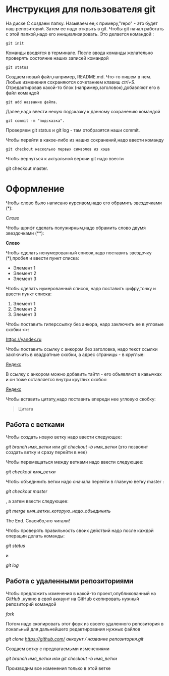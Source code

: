 # Инструкция для пользователя git

На диске С создаем папку. Называем ее,к примеру,"repo" - это будет наш репозиторий. Затем ее надо открыть в git. Чтобы git начал работать с этой папкой,надо его инициализировать. Это делается командой :

    git init

Команды вводятся в терминале. После ввода команды желательно проверять состояние наших записей командой 

    git status 

Создаем новый файл,например, README.md. Что-то пишем в нем. Любые изменения сохраняются сочетанием клавиш *ctrl+S*. Отредактировав какой-то блок (например,заголовок),добавляют его в файл командой 

    git add название файла.

 Далее,надо ввести некую подсказку к данному сохранению командой 
 
    git commit -m "подсказка". 
 
 Проверяем git status и git log - там отобразятся наши commit. 

Чтобы перейти в какое-либо из наших сохранений,надо ввести команду 

    git checkout несколько первых символов из хэша

Чтобы вернуться к актуальной версии git надо ввести

git checkout master.

# Оформление

Чтобы слово было написано курсивом,надо его обрамить звездочками (*):

*Слово*

Чтобы шрифт сделать полужирным,надо обрамить слово двумя звездочками (**):

**Слово**

Чтобы сделать ненумерованный список,надо поставить звездочку (*),пробел и ввести пункт списка:

* Элемент 1
* Элемент 2
* Элемент 3

Чтобы сделать нумерованный список, надо поставить цифру,точку и ввести пункт списка:

 1. Элемент 1
 2. Элемент 2
 3. Элемент 3

 Чтобы поставить гиперссылку без анкора, надо заключить ее в угловые скобки <>:

 <https://yandex.ru>

 Чтобы поставить ссылку с анкором без заголовка, надо текст ссылки заключить в квадратные скобки, а адрес страницы - в круглые:

 [Яндекс](https://yandex.ru)

 В ссылку с анкором можно добавить тайтл - его объявляют в кавычках и он тоже оставляется внутри круглых скобок:

 [Яндекс](https://yandex.ru "Офигенный поисковик" )

 Чтобы вставить цитату,надо поставить впереди нее угловую скобку:

 > Цитата 

 
 ## Работа с ветками

 Чтобы создать новую ветку надо ввести следующее:

 *git branch имя_ветки* или *git checkout -b имя_ветки* (это позволит создать ветку и сразу перейти в нее)

 Чтобы перемещаться между ветками надо ввести следующее:

 *git checkout имя_ветки*

 
 Чтобы объединить ветки надо сначала перейти в главную ветку master : 
 
 *git checkout master* 
 
 , а затем ввести следующее:

 *git merge имя_ветки_которую_надо_объединить*

 The End. Спасибо,что читали!


Чтобы проверять правильность своих действий надо после каждой операции делать команды:

*git status* 

и 

*git log*

## Работа с удаленными репозиториями

Чтобы предложить изменения в какой-то проект,опубликованный на *GitHub* ,нужно в свой аккаунт на GitHub скопировать нужный репозиторий командой

*fork*

Потом надо скопировать этот форк из своего удаленного репозитория в локальный для дальнейшего редактирования нужных файлов 

*git clone https://github.com/ аккаунт / название репозитория.git*

Создаем ветку с предлагаемыми изменениями

*git branch имя_ветки или git checkout -b имя_ветки*

Производим все изменения только в этой ветке

